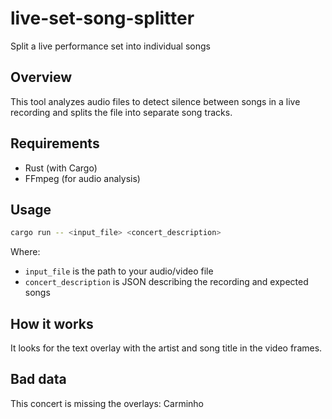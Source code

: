 # live-set-song-splitter
Split a live performance set into individual songs

## Overview
This tool analyzes audio files to detect silence between songs in a live recording and splits the file into separate song tracks.

## Requirements
- Rust (with Cargo)
- FFmpeg (for audio analysis)

## Usage
```bash
cargo run -- <input_file> <concert_description>
```

Where:
- `input_file` is the path to your audio/video file
- `concert_description` is JSON describing the recording and expected songs

## How it works

It looks for the text overlay with the artist and song title in the video frames.


## Bad data

This concert is missing the overlays: Carminho
